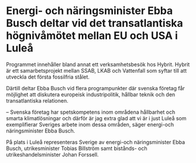 # Energi- och näringsminister Ebba Busch deltar vid det transatlantiska högnivåmötet mellan EU och USA i Luleå

Programmet innehåller bland annat ett verksamhetsbesök hos Hybrit. Hybrit är ett samarbetsprojekt mellan SSAB, LKAB och Vattenfall som syftar till att utveckla det första fossilfria stålet.

Därtill deltar Ebba Busch vid flera programpunkter där svenska företag får möjlighet att diskutera europeisk industripolitik, hållbar teknik och den transatlantiska relationen.

– Svenska företag har spetskompetens inom områdena hållbarhet och smarta klimatlösningar och därför är jag extra glad att vi är i just Luleå som exemplifierar Sveriges arbete inom dessa områden, säger energi-och näringsminister Ebba Busch.

På plats i Luleå representeras Sverige av energi-och näringsminister Ebba Busch, utrikesminister Tobias Billström samt bistånds- och utrikeshandelsminister Johan Forssell.
